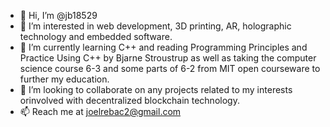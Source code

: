 - 👋 Hi, I’m @jb18529
- 👀 I’m interested in web development, 3D printing, AR, holographic technology and embedded software.
- 🌱 I’m currently learning C++ and reading Programming Principles and Practice Using C++ by Bjarne Stroustrup as well as taking the computer science course 6-3 and some parts of 6-2 from MIT open courseware to further my education.
- 💞️ I’m looking to collaborate on any projects related to my interests orinvolved with decentralized blockchain technology.
- 📫 Reach me at joelrebac2@gmail.com


